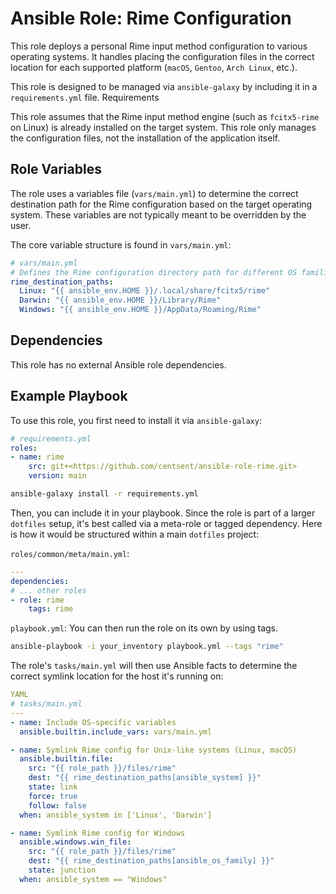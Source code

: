 # Ansible Role: Rime Configuration

This role deploys a personal Rime input method configuration to various operating systems. It handles placing the configuration files in the correct location for each supported platform (`macOS`, `Gentoo`, `Arch Linux`, etc.).

This role is designed to be managed via `ansible-galaxy` by including it in a `requirements.yml` file.
Requirements

This role assumes that the Rime input method engine (such as `fcitx5-rime` on Linux) is already installed on the target system. This role only manages the configuration files, not the installation of the application itself.

## Role Variables

The role uses a variables file (`vars/main.yml`) to determine the correct destination path for the Rime configuration based on the target operating system. These variables are not typically meant to be overridden by the user.

The core variable structure is found in `vars/main.yml`:

```yaml
# vars/main.yml
# Defines the Rime configuration directory path for different OS families
rime_destination_paths:
  Linux: "{{ ansible_env.HOME }}/.local/share/fcitx5/rime"
  Darwin: "{{ ansible_env.HOME }}/Library/Rime"
  Windows: "{{ ansible_env.HOME }}/AppData/Roaming/Rime"
```

## Dependencies

This role has no external Ansible role dependencies.

## Example Playbook

To use this role, you first need to install it via `ansible-galaxy`:

```yaml
# requirements.yml
roles:
- name: rime
    src: git+<https://github.com/centsent/ansible-role-rime.git>
    version: main
```

```bash
ansible-galaxy install -r requirements.yml
```

Then, you can include it in your playbook. Since the role is part of a larger `dotfiles` setup, it's best called via a meta-role or tagged dependency. Here is how it would be structured within a main `dotfiles` project:

`roles/common/meta/main.yml`:

```yaml
---
dependencies:
# ... other roles
- role: rime
    tags: rime
```

`playbook.yml`:
You can then run the role on its own by using tags.

```bash
ansible-playbook -i your_inventory playbook.yml --tags "rime"
```

The role's `tasks/main.yml` will then use Ansible facts to determine the correct symlink location for the host it's running on:

```yaml
YAML
# tasks/main.yml
---
- name: Include OS-specific variables
  ansible.builtin.include_vars: vars/main.yml

- name: Symlink Rime config for Unix-like systems (Linux, macOS)
  ansible.builtin.file:
    src: "{{ role_path }}/files/rime"
    dest: "{{ rime_destination_paths[ansible_system] }}"
    state: link
    force: true
    follow: false
  when: ansible_system in ['Linux', 'Darwin']

- name: Symlink Rime config for Windows
  ansible.windows.win_file:
    src: "{{ role_path }}/files/rime"
    dest: "{{ rime_destination_paths[ansible_os_family] }}"
    state: junction
  when: ansible_system == "Windows"
```
